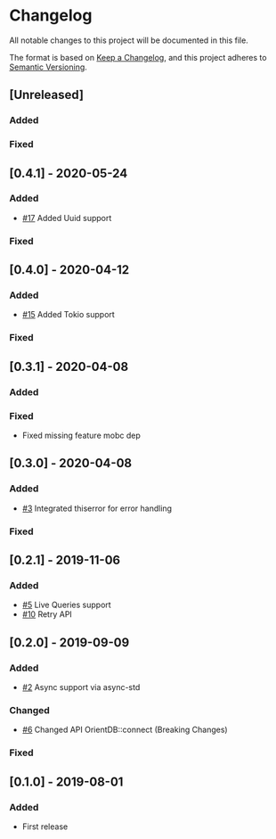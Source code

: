# Changelog
All notable changes to this project will be documented in this file.

The format is based on [Keep a Changelog](https://keepachangelog.com/en/1.0.0/),
and this project adheres to [Semantic Versioning](https://semver.org/spec/v2.0.0.html).

## [Unreleased]

### Added

### Fixed

## [0.4.1] - 2020-05-24

### Added

- [#17](https://github.com/wolf4ood/orientdb-rs/issues/17) Added Uuid support

### Fixed

## [0.4.0] - 2020-04-12

### Added

- [#15](https://github.com/wolf4ood/orientdb-rs/issues/15) Added Tokio support

### Fixed

## [0.3.1] - 2020-04-08

### Added

### Fixed

- Fixed missing feature mobc dep

## [0.3.0] - 2020-04-08

### Added

- [#3](https://github.com/wolf4ood/orientdb-rs/issues/3) Integrated thiserror for error handling

### Fixed

## [0.2.1] - 2019-11-06

### Added

- [#5](https://github.com/wolf4ood/orientdb-rs/issues/5) Live Queries support
- [#10](https://github.com/wolf4ood/orientdb-rs/issues/10) Retry API

## [0.2.0] - 2019-09-09

### Added

- [#2](https://github.com/wolf4ood/orientdb-rs/issues/2) Async support via async-std


### Changed

- [#6](https://github.com/wolf4ood/orientdb-rs/issues/6) Changed API OrientDB::connect (Breaking Changes)


### Fixed


## [0.1.0] - 2019-08-01

### Added
- First release
